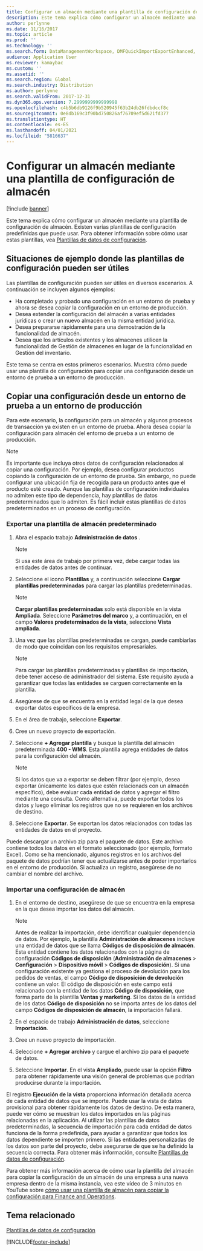```yaml
---
title: Configurar un almacén mediante una plantilla de configuración de almacén
description: Este tema explica cómo configurar un almacén mediante una plantilla de configuración de almacén.
author: perlynne
ms.date: 11/16/2017
ms.topic: article
ms.prod: ''
ms.technology: ''
ms.search.form: DataManagementWorkspace, DMFQuickImportExportEnhanced, DMFDefinitionGroupTemplate, DMFEntityTemplateDefinitionLoadDialog
audience: Application User
ms.reviewer: kamaybac
ms.custom: ''
ms.assetid: ''
ms.search.region: Global
ms.search.industry: Distribution
ms.author: perlynne
ms.search.validFrom: 2017-12-31
ms.dyn365.ops.version: 7.2999999999999998
ms.openlocfilehash: c4b5b6db9126f9b520945f63b24db26fdbdccf8c
ms.sourcegitcommit: 0e8db169c3f90bd750826af76709ef5d621fd377
ms.translationtype: HT
ms.contentlocale: es-ES
ms.lasthandoff: 04/01/2021
ms.locfileid: "5816637"
---
```

# <a name="set-up-a-warehouse-by-using-a-warehouse-configuration-template"></a>Configurar un almacén mediante una plantilla de configuración de almacén

[!include [banner](../includes/banner.md)]

Este tema explica cómo configurar un almacén mediante una plantilla de configuración de almacén. Existen varias plantillas de configuración predefinidas que puede usar. Para obtener información sobre cómo usar estas plantillas, vea [Plantillas de datos de configuración](../../dev-itpro/data-entities/configuration-data-templates.md).

## <a name="scenarios-where-configuration-templates-can-be-helpful"></a>Situaciones de ejemplo donde las plantillas de configuración pueden ser útiles

Las plantillas de configuración pueden ser útiles en diversos escenarios. A continuación se incluyen algunos ejemplos:

- Ha completado y probado una configuración en un entorno de prueba y ahora se desea copiar la configuración en un entorno de producción.
- Desea extender la configuración del almacén a varias entidades jurídicas o crear un nuevo almacén en la misma entidad jurídica.
- Desea prepararse rápidamente para una demostración de la funcionalidad de almacén.
- Desea que los artículos existentes y los almacenes utilicen la funcionalidad de Gestión de almacenes en lugar de la funcionalidad en Gestión del inventario.

Este tema se centra en estos primeros escenarios. Muestra cómo puede usar una plantilla de configuración para copiar una configuración desde un entorno de prueba a un entorno de producción.

## <a name="copy-a-configuration-setup-from-a-test-environment-to-a-production-environment"></a>Copiar una configuración desde un entorno de prueba a un entorno de producción

Para este escenario, la configuración para un almacén y algunos procesos de transacción ya existen en un entorno de prueba. Ahora desea copiar la configuración para almacén del entorno de prueba a un entorno de producción.

> [!NOTE]
> Es importante que incluya otros datos de configuración relacionados al copiar una configuración. Por ejemplo, desea configurar productos copiando la configuración de un entorno de prueba. Sin embargo, no puede configurar una ubicación fija de recogida para un producto antes que el producto esté creado. Aunque las plantillas de configuración individuales no admiten este tipo de dependencia, hay plantillas de datos predeterminados que lo admiten. Es fácil incluir estas plantillas de datos predeterminados en un proceso de configuración.

### <a name="export-a-default-warehouse-template"></a>Exportar una plantilla de almacén predeterminado 

1. Abra el espacio trabajo **Administración de datos** .

    > [!NOTE]
    > Si usa este área de trabajo por primera vez, debe cargar todas las entidades de datos antes de continuar.

2. Seleccione el icono **Plantillas** y, a continuación seleccione **Cargar plantillas predeterminadas** para cargar las plantillas predeterminadas.

    > [!NOTE]
    > **Cargar plantillas predeterminadas** solo está disponible en la vista **Ampliada**. Seleccione **Parámetros del marco** y, a continuación, en el campo **Valores predeterminados de la vista**, seleccione **Vista ampliada**.

3. Una vez que las plantillas predeterminadas se cargan, puede cambiarlas de modo que coincidan con los requisitos empresariales.

    > [!NOTE]
    > Para cargar las plantillas predeterminadas y plantillas de importación, debe tener acceso de administrador del sistema. Este requisito ayuda a garantizar que todas las entidades se carguen correctamente en la plantilla.

4. Asegúrese de que se encuentra en la entidad legal de la que desea exportar datos específicos de la empresa.
5. En el área de trabajo, seleccione **Exportar**.
6. Cree un nuevo proyecto de exportación.
7. Seleccione **+ Agregar plantilla** y busque la plantilla del almacén predeterminada **400 - WMS**. Esta plantilla agrega entidades de datos para la configuración del almacén.

    > [!NOTE]
    > Si los datos que va a exportar se deben filtrar (por ejemplo, desea exportar únicamente los datos que estén relacionads con un almacén específico), debe evaluar cada entidad de datos y agregar el filtro mediante una consulta. Como alternativa, puede exportar todos los datos y luego eliminar los registros que no se requieren en los archivos de destino.

8. Seleccione **Exportar**. Se exportan los datos relacionados con todas las entidades de datos en el proyecto.

Puede descargar un archivo zip para el paquete de datos. Este archivo contiene todos los datos en el formato seleccionado (por ejemplo, formato Excel). Como se ha mencionado, algunos registros en los archivos del paquete de datos podrían tener que actualizarse antes de poder importarlos en el entorno de producción. Si actualiza un registro, asegúrese de no cambiar el nombre del archivo.

### <a name="import-a-warehouse-configuration-setup"></a>Importar una configuración de almacén

1. En el entorno de destino, asegúrese de que se encuentra en la empresa en la que desea importar los datos del almacén.

    > [!NOTE]
    > Antes de realizar la importación, debe identificar cualquier dependencia de datos. Por ejemplo, la plantilla **Administración de almacenes** incluye una entidad de datos que se llama **Códigos de disposición de almacén**. Esta entidad contiene los datos relacionados con la página de configuración **Códigos de disposición** (**Administración de almacenes** > **Configuración** > **Dispositivo móvil** > **Códigos de disposición**). Si una configuración existente ya gestiona el proceso de devolución para los pedidos de ventas, el campo **Código de disposición de devolución** contiene un valor. El código de disposición en este campo está relacionado con la entidad de los datos **Código de disposición**, que forma parte de la plantilla **Ventas y marketing**. Si los datos de la entidad de los datos **Código de disposición** no se importa antes de los datos del campo **Códigos de disposición de almacén**, la importación fallará.

2. En el espacio de trabajo **Administración de datos**, seleccione **Importación**.
3. Cree un nuevo proyecto de importación.
4. Seleccione **+ Agregar archivo** y cargue el archivo zip para el paquete de datos.
5. Seleccione **Importar**. En el vista **Ampliado**, puede usar la opción **Filtro** para obtener rápidamente una visión general de problemas que podrían producirse durante la importación.

El registro **Ejecución de la vista** proporciona información detallada acerca de cada entidad de datos que se importe. Puede usar la vista de datos provisional para obtener rápidamente los datos de destino. De esta manera, puede ver cómo se muestran los datos importados en las páginas relacionadas en la aplicación. Al utilizar las plantillas de datos predeterminadas, la secuencia de importación para cada entidad de datos funciona de la forma predefinida, para ayudar a garantizar que todos los datos dependiente se importen primero. Si las entidades personalizadas de los datos son parte del proyecto, debe asegurarse de que se ha definido la secuencia correcta. Para obtener más información, consulte [Plantillas de datos de configuración](../../dev-itpro/data-entities/configuration-data-templates.md).

Para obtener más información acerca de cómo usar la plantilla del almacén para copiar la configuración de un almacén de una empresa a una nueva empresa dentro de la misma instancia, vea este vídeo de 3 minutos en YouTube sobre [cómo usar una plantilla de almacén para copiar la configuración para Finance and Operations](https://www.youtube.com/watch?v=K2WIfFlqJYs).

## <a name="related-topic"></a>Tema relacionado

[Plantillas de datos de configuración](../../dev-itpro/data-entities/configuration-data-templates.md)


[!INCLUDE[footer-include](../../includes/footer-banner.md)]